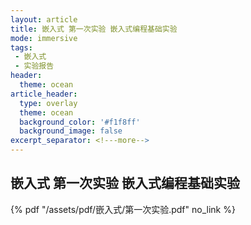 ```yaml
---
layout: article
title: 嵌入式 第一次实验 嵌入式编程基础实验
mode: immersive
tags:
 - 嵌入式
 - 实验报告
header:
  theme: ocean
article_header:
  type: overlay
  theme: ocean
  background_color: '#f1f8ff'
  background_image: false
excerpt_separator: <!---more-->
---
```


## 嵌入式 第一次实验 嵌入式编程基础实验

<!---more-->
 {% pdf "/assets/pdf/嵌入式/第一次实验.pdf" no_link %}